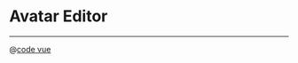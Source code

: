 # Avatar Editor

<ClientOnly>
  <AvatarEditor />
</ClientOnly>

---

@[code vue](../.vuepress/components/AvatarEditor.vue)
